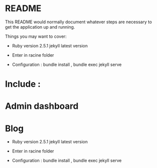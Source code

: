 # README

This README would normally document whatever steps are necessary to get the
application up and running.

Things you may want to cover:


* Ruby version 2.5.1 jekyll latest version

* Enter in racine folder 

* Configuration : bundle install ,  bundle exec jekyll serve

# Include :
# Admin dashboard
# Blog


* Ruby version 2.5.1 jekyll latest version

* Enter in racine folder 

* Configuration : bundle install ,  bundle exec jekyll serve
